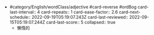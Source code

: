- #category/English/wordClass/adjective #card-reverse #ordBog
  card-last-interval:: 4
  card-repeats:: 1
  card-ease-factor:: 2.6
  card-next-schedule:: 2022-09-19T05:19:07.243Z
  card-last-reviewed:: 2022-09-15T05:19:07.244Z
  card-last-score:: 5
  collapsed:: true
	- 懒惰的